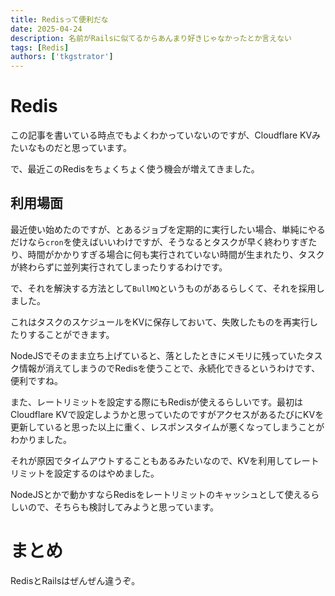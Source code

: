 ```yaml
---
title: Redisって便利だな
date: 2025-04-24
description: 名前がRailsに似てるからあんまり好きじゃなかったとか言えない
tags: [Redis]
authors: ['tkgstrator']
---
```


# Redis

この記事を書いている時点でもよくわかっていないのですが、Cloudflare KVみたいなものだと思っています。

で、最近このRedisをちょくちょく使う機会が増えてきました。

## 利用場面

最近使い始めたのですが、とあるジョブを定期的に実行したい場合、単純にやるだけなら`cron`を使えばいいわけですが、そうなるとタスクが早く終わりすぎたり、時間がかかりすぎる場合に何も実行されていない時間が生まれたり、タスクが終わらずに並列実行されてしまったりするわけです。

で、それを解決する方法として`BullMQ`というものがあるらしくて、それを採用しました。

これはタスクのスケジュールをKVに保存しておいて、失敗したものを再実行したりすることができます。

NodeJSでそのまま立ち上げていると、落としたときにメモリに残っていたタスク情報が消えてしまうのでRedisを使うことで、永続化できるというわけです、便利ですね。

また、レートリミットを設定する際にもRedisが使えるらしいです。最初はCloudflare KVで設定しようかと思っていたのですがアクセスがあるたびにKVを更新していると思った以上に重く、レスポンスタイムが悪くなってしまうことがわかりました。

それが原因でタイムアウトすることもあるみたいなので、KVを利用してレートリミットを設定するのはやめました。

NodeJSとかで動かすならRedisをレートリミットのキャッシュとして使えるらしいので、そちらも検討してみようと思っています。

# まとめ

RedisとRailsはぜんぜん違うぞ。
